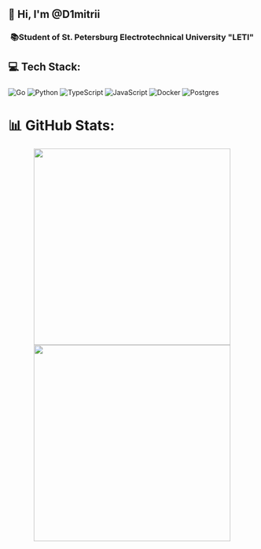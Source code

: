 ## 👋 Hi, I'm @D1mitrii

<h3 align="center"> 📚Student of St. Petersburg Electrotechnical University "LETI"</h3>

## 💻 Tech Stack:
### 
![Go](https://img.shields.io/badge/go-%2300ADD8.svg?style=for-the-badge&logo=go&logoColor=white)
![Python](https://img.shields.io/badge/python-3670A0?style=for-the-badge&logo=python&logoColor=ffdd54)
![TypeScript](https://img.shields.io/badge/typescript-%23007ACC.svg?style=for-the-badge&logo=typescript&logoColor=white)
![JavaScript](https://img.shields.io/badge/javascript-%23323330.svg?style=for-the-badge&logo=javascript&logoColor=%23F7DF1E)
![Docker](https://img.shields.io/badge/docker-%230db7ed.svg?style=for-the-badge&logo=docker&logoColor=white)
![Postgres](https://img.shields.io/badge/postgres-%23316192.svg?style=for-the-badge&logo=postgresql&logoColor=white)
# 📊 GitHub Stats:
<div style="display: flex; flex-direction: column; align-items: center;">
    <img width="400px" src="https://github-readme-streak-stats.herokuapp.com/?user=d1mitrii&theme=dracula&hide_border=true"/>
    <img width="400px" src="https://github-readme-stats.vercel.app/api/top-langs/?username=d1mitrii&theme=dracula&hide_border=true&include_all_commits=false&count_private=false&layout=compact" />
</div>